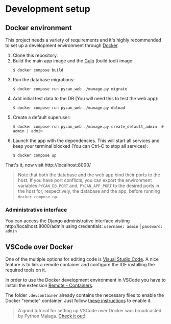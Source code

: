 # Development setup

## Docker environment

This project needs a variety of requirements and it's highly recommended to set up a development environment through [Docker](https://www.docker.com/).

1. Clone this repository.
2. Build the main app image and the [Gulp](https://gulpjs.com/) (build tool) image:
   ```console
   $ docker compose build
   ```
3. Run the database migrations:
   ```console
   $ docker compose run pycan_web ./manage.py migrate
   ```
4. Add initial test data to the DB (You will need this to test the web app):
   ```console
   $ docker compose run pycan_web ./manage.py dbload
   ```
5. Create a default superuser:
   ```console
   $ docker compose run pycan_web ./manage.py create_default_admin  # admin | admin
   ```
6. Launch the app with the dependencies. This will start all services and keep your terminal blocked (You can Ctrl-C to stop all services):
   ```console
   $ docker compose up
   ```

That's it, now visit http://localhost:8000/

> Note that both the database and the web app bind their ports to the host. If you have port conflicts, you can export the environment variables `PYCAN_DB_PORT` and, `PYCAN_APP_PORT` to the desired ports in the host for, respectively, the database and the app, before running `docker compose up`.

### Administrative interface

You can access the Django administrative interface visiting http://localhost:8000/admin using credentials: `username: admin` | `password: admin`

## VSCode over Docker

One of the multiple options for editing code is [Visual Studio Code](https://code.visualstudio.com/). A nice feature is to link a remote container and configure the IDE installing the required tools on it.

In order to use the Docker development environment in VSCode you have to install the extension [Remote - Containers](https://marketplace.visualstudio.com/items?itemName=ms-vscode-remote.remote-containers).

The folder `.devcontainer` already contains the necessary files to enable the Docker "remote" container. Just follow [these instructions](https://code.visualstudio.com/docs/remote/containers) to enable it.

> A good tutorial for setting up VSCode over Docker was broadcasted by Python Malaga. [Check it out](https://www.youtube.com/watch?v=mxpq0ntJ8T8)!
